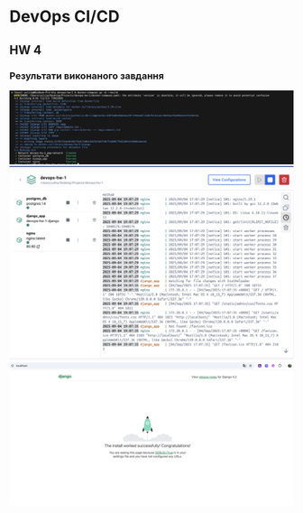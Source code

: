 # DevOps CI/CD

## HW 4

### Результати виконаного завдання

![Results](./assets/1.png) ![Results](./assets/2.png) ![Results](./assets/3.png)
